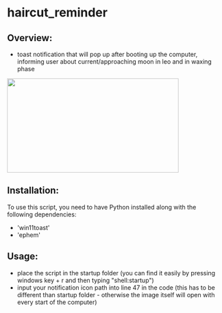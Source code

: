 # **haircut_reminder**

## **Overview:**

- toast notification that will pop up after booting up the computer, informing user about current/approaching moon in leo and in waxing phase

<img src="https://github.com/user-attachments/assets/451dd7d1-5a02-41bd-bf69-f407bd841c1c" width="400" height="220">

## **Installation:**

To use this script, you need to have Python installed along with the following dependencies:
- 'win11toast'
- 'ephem'

## **Usage:**

- place the script in the startup folder (you can find it easily by pressing windows key + r and then typing "shell:startup")
- input your notification icon path into line 47 in the code (this has to be different than startup folder - otherwise the image itself will open with every start of the computer)
